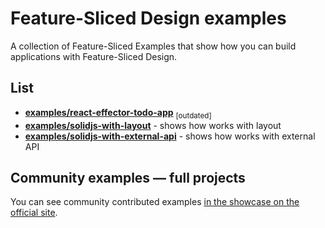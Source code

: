 # Feature-Sliced Design examples

A collection of Feature-Sliced Examples that show how you can build applications with Feature-Sliced Design.

## List

- **[examples/react-effector-todo-app](./todo-app)** <sub>[outdated]</sub>
- **[examples/solidjs-with-layout](./examples/solidjs-with-layout)** - shows how works with layout
- **[examples/solidjs-with-external-api](./examples/solidjs-with-external-api)** - shows how works with external API

## Community examples — full projects

You can see community contributed examples [in the showcase on the official site](https://feature-sliced.design/examples).
